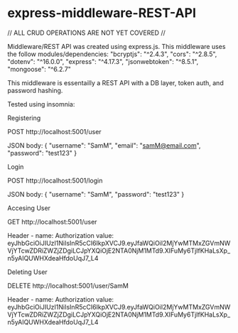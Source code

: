 # express-middleware-REST-API

// ALL CRUD OPERATIONS ARE NOT YET COVERED //

Middleware/REST API was created using express.js. This middleware uses the follow modules/dependencies:
    "bcryptjs": "^2.4.3",
    "cors": "^2.8.5",
    "dotenv": "^16.0.0",
    "express": "^4.17.3",
    "jsonwebtoken": "^8.5.1",
    "mongoose": "^6.2.7"

This middleware is essentailly a REST API with a DB layer, token auth, and password hashing.

Tested using insomnia:

Registering

  POST http://localhost:5001/user
  
  JSON body:
  {
  	"username": "SamM",
  	"email": "samM@email.com",
  	"password": "test123"
  }
  
Login 

  POST http://localhost:5001/login

  JSON body:
  {
	"username": "SamM",
	"password": "test123"
}

Accesing User

  GET http://localhost:5001/user

  Header - 
  name: Authorization 
  value: eyJhbGciOiJIUzI1NiIsInR5cCI6IkpXVCJ9.eyJfaWQiOiI2MjYwMTMxZGVmNWVjYTcwZDRiZWZjZDgiLCJpYXQiOjE2NTA0NjM1MTd9.XIFuMy6TjIfKHaLsXp_n5yAIQUWHXdeaHfdoUqJ7_L4
  
 
Deleting User
 
 DELETE http://localhost:5001/user/SamM
 
 Header - 
  name: Authorization 
  value: eyJhbGciOiJIUzI1NiIsInR5cCI6IkpXVCJ9.eyJfaWQiOiI2MjYwMTMxZGVmNWVjYTcwZDRiZWZjZDgiLCJpYXQiOjE2NTA0NjM1MTd9.XIFuMy6TjIfKHaLsXp_n5yAIQUWHXdeaHfdoUqJ7_L4
  
  
 

  
  
